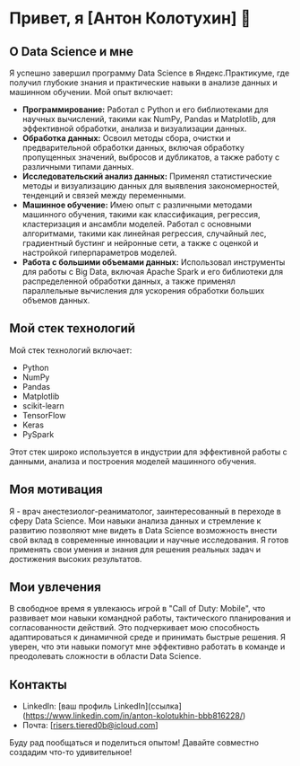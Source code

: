 # Привет, я [Антон Колотухин] 👋

## О Data Science и мне

Я успешно завершил программу Data Science в Яндекс.Практикуме, где получил глубокие знания и практические навыки в анализе данных и машинном обучении. Мой опыт включает:

- **Программирование:** Работал с Python и его библиотеками для научных вычислений, такими как NumPy, Pandas и Matplotlib, для эффективной обработки, анализа и визуализации данных.
- **Обработка данных:** Освоил методы сбора, очистки и предварительной обработки данных, включая обработку пропущенных значений, выбросов и дубликатов, а также работу с различными типами данных.
- **Исследовательский анализ данных:** Применял статистические методы и визуализацию данных для выявления закономерностей, тенденций и связей между переменными.
- **Машинное обучение:** Имею опыт с различными методами машинного обучения, такими как классификация, регрессия, кластеризация и ансамбли моделей. Работал с основными алгоритмами, такими как линейная регрессия, случайный лес, градиентный бустинг и нейронные сети, а также с оценкой и настройкой гиперпараметров моделей.
- **Работа с большими объемами данных:** Использовал инструменты для работы с Big Data, включая Apache Spark и его библиотеки для распределенной обработки данных, а также применял параллельные вычисления для ускорения обработки больших объемов данных.

## Мой стек технологий

Мой стек технологий включает:
- Python
- NumPy
- Pandas
- Matplotlib
- scikit-learn
- TensorFlow
- Keras
- PySpark

Этот стек широко используется в индустрии для эффективной работы с данными, анализа и построения моделей машинного обучения.

## Моя мотивация

Я - врач анестезиолог-реаниматолог, заинтересованный в переходе в сферу Data Science. Мои навыки анализа данных и стремление к развитию позволяют мне видеть в Data Science возможность внести свой вклад в современные инновации и научные исследования. Я готов применять свои умения и знания для решения реальных задач и достижения высоких результатов.

## Мои увлечения

В свободное время я увлекаюсь игрой в "Call of Duty: Mobile", что развивает мои навыки командной работы, тактического планирования и согласованности действий. Это подчеркивает мою способность адаптироваться к динамичной среде и принимать быстрые решения. Я уверен, что эти навыки помогут мне эффективно работать в команде и преодолевать сложности в области Data Science.

## Контакты

- LinkedIn: [ваш профиль LinkedIn](ссылка](https://www.linkedin.com/in/anton-kolotukhin-bbb816228/)
- Почта: [risers.tiered0b@icloud.com]

[yandex]: https://yandex.ru/
[twitter]: https://twitter.com/
[linkedin]: https://www.linkedin.com/in/anton-kolotukhin-bbb816228/
[instagram]: https://www.instagram.com/kolotukhin.md/

Буду рад пообщаться и поделиться опытом! Давайте совместно создадим что-то удивительное!

